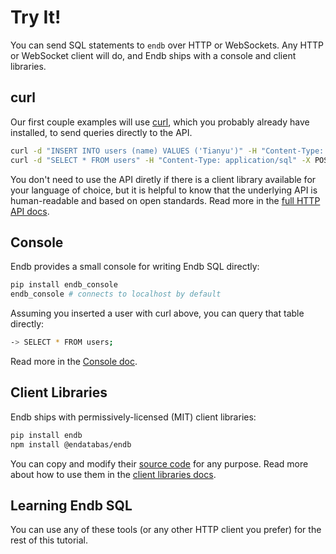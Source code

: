 # Try It!

You can send SQL statements to `endb` over HTTP or WebSockets.
Any HTTP or WebSocket client will do, and Endb ships with a console
and client libraries.

## curl

Our first couple examples will use [curl](https://everything.curl.dev/get),
which you probably already have installed, to send queries directly to the API.

```sh
curl -d "INSERT INTO users (name) VALUES ('Tianyu')" -H "Content-Type: application/sql" -X POST http://localhost:3803/sql
curl -d "SELECT * FROM users" -H "Content-Type: application/sql" -X POST http://localhost:3803/sql
```

You don't need to use the API diretly if there is a client library available for
your language of choice, but it is helpful to know that the underlying API is
human-readable and based on open standards.
Read more in the [full HTTP API docs](../reference/http_api.md).

## Console

Endb provides a small console for writing Endb SQL directly:

```sh
pip install endb_console
endb_console # connects to localhost by default
```

Assuming you inserted a user with curl above, you can query that table directly:

```sh
-> SELECT * FROM users;
```

Read more in the [Console doc](../reference/console.md).

## Client Libraries

Endb ships with permissively-licensed (MIT) client libraries:

```sh
pip install endb
npm install @endatabas/endb
```

You can copy and modify their [source code](https://github.com/endatabas/endb/tree/main/clients)
for any purpose.
Read more about how to use them in the [client libraries docs](../reference/clients.md).

## Learning Endb SQL

You can use any of these tools (or any other HTTP client you prefer) for the rest of this tutorial.
